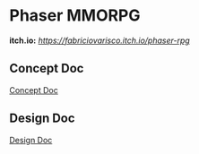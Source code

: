 ##
# **Phaser MMORPG**

**itch.io:** _https://fabriciovarisco.itch.io/phaser-rpg_

## Concept Doc
[Concept Doc](conceptdoc.md)

## Design Doc
[Design Doc](designdoc.md)



